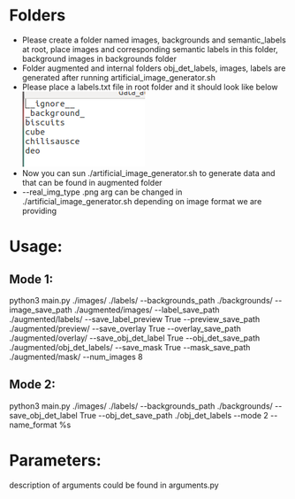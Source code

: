 # Folders
* Please create a folder named images, backgrounds and semantic_labels at root, place images and corresponding semantic labels in this folder, background images in backgrounds folder
* Folder augmented and internal folders obj_det_labels, images, labels are generated after running artificial_image_generator.sh
* Please place a labels.txt file in root folder and it should look like below 
![alt text](https://github.com/santoshreddy254/artificial_image_generator/blob/master/labels.png)
* Now you can sun ./artificial_image_generator.sh to generate data and that can be found in augmented folder
* --real_img_type .png arg can be changed in ./artificial_image_generator.sh depending on image format we are providing

# Usage:

## Mode 1:
python3 main.py ./images/ ./labels/ --backgrounds_path ./backgrounds/ --image_save_path ./augmented/images/ --label_save_path ./augmented/labels/ --save_label_preview True --preview_save_path ./augmented/preview/ --save_overlay True --overlay_save_path ./augmented/overlay/ --save_obj_det_label True --obj_det_save_path ./augmented/obj_det_labels/ --save_mask True --mask_save_path ./augmented/mask/ --num_images 8

## Mode 2:
python3 main.py ./images/ ./labels/ --backgrounds_path ./backgrounds/ --save_obj_det_label True --obj_det_save_path ./obj_det_labels --mode 2 --name_format %s

# Parameters:
description of arguments could be found in arguments.py
